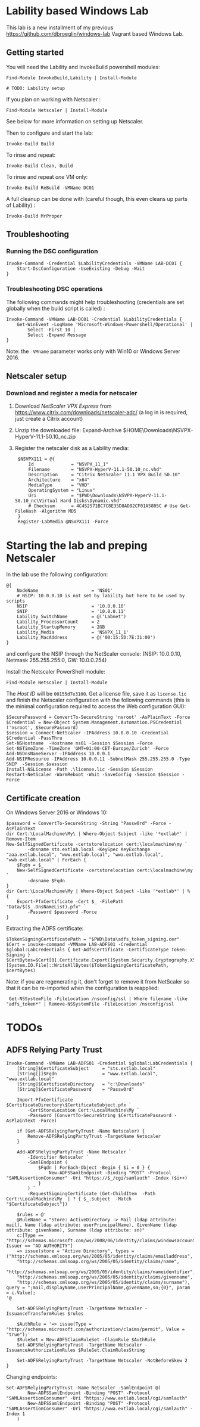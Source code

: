 # Lability based Windows Lab

This lab is a new installment of my previous https://github.com/dbroeglin/windows-lab
Vagrant based Windows Lab.

## Getting started

You will need the Lability and InvokeBuild powershell modules:

    Find-Module InvokeBuild,Lability | Install-Module

    # TODO: Lability setup

If you plan on working with Netscaler :

    Find-Module Netscaler | Install-Module

See below for more information on setting up Netscaler.

Then to configure and start the lab:

    Invoke-Build Build

To rinse and repeat:

    Invoke-Build Clean, Build

To rinse and repeat _one_ VM only:

    Invoke-Build ReBuild -VMName DC01

A full cleanup can be done with (careful though, this even cleans up parts of Lability) :

    Invoke-Build MrProper


## Troubleshooting

### Running the DSC configuration

    Invoke-Command -Credential $LabilityCredentials -VMName LAB-DC01 {
        Start-DscConfiguration -UseExisting -Debug -Wait
    }

### Troubleshooting DSC operations

The following commands might help troubleshooting (credentials are set globally when the build script is called) :

    Invoke-Command -VMName LAB-DC01 -Credential $LabilityCredentials {
        Get-WinEvent -LogName 'Microsoft-Windows-Powershell/Operational' |
            Select -First 10 |
            Select -Expand Message
    }

Note: the `-VMname` parameter works only with Win10 or Windows Server 2016.

## Netscaler setup

### Download and register a media for netscaler

1. Download _NetScaler VPX Express_ from https://www.citrix.com/downloads/netscaler-adc/ (a
log in is required, just create a Citrix account)
1. Unzip the downloaded file:
        Expand-Archive $HOME\Downloads\NSVPX-HyperV-11.1-50.10_nc.zip
1. Register the netscaler disk as a Lability media:

        $NSVPX111 = @{
            Id              = "NSVPX_11_1"
            Filename        = "NSVPX-HyperV-11.1-50.10_nc.vhd"
            Description     = "Citrix NetScaler 11.1 VPX Build 50.10"
            Architecture    = "x64"
            MediaType       = "VHD"
            OperatingSystem = "Linux"
            Uri             = "$PWD\Downloads\NSVPX-HyperV-11.1-50.10_nc\Virtual Hard Disks\Dynamic.vhd"
            # Checksum      = 4C452571BC7C8E35D8AD92CF01A5805C # Use Get-FileHash -Algorithm MD5
        }
        Register-LabMedia @NSVPX111 -Force

# Starting the lab and preping Netscaler

In the lab use the following configuration:

    @{
        NodeName                    = 'NS01'
        # NSIP: 10.0.0.10 is not set by lability but here to be used by scripts
        NSIP                        = '10.0.0.10'
        SNIP                        = '10.0.0.11'
        Lability_SwitchName         = @('Labnet')
        Lability_ProcessorCount     = 2
        Lability_StartupMemory      = 2GB
        Lability_Media              = 'NSVPX_11_1'
        Lability_MacAddress         = @('00:15:5D:7E:31:00')
    }

and configure the NSIP through the NetScaler console: (NSIP: 10.0.0.10,
Netmask 255.255.255.0, GW: 10.0.0.254)

Install the Netscaler PowerShell module:

    Find-Module Netscaler | Install-Module

The _Host ID_ will be `00155d7e3100`. Get a license file, save it as `license.lic`
and finish the Netscaler configuration with the following commands (this is the
minimal configuration required to access the Web configuration GUI):

    $SecurePassword = ConvertTo-SecureString 'nsroot' -AsPlainText -Force
    $Credential = New-Object System.Management.Automation.PSCredential ('nsroot', $SecurePassword)
    $session = Connect-NetScaler -IPAddress 10.0.0.10 -Credential $Credential -PassThru
    Set-NSHostname  -Hostname ns01 -Session $Session -Force
    Set-NSTimeZone -TimeZone 'GMT+01:00-CET-Europe/Zurich' -Force
    Add-NSDnsNameServer -IPAddress 10.0.0.1
    Add-NSIPResource -IPAddress 10.0.0.11 -SubnetMask 255.255.255.0 -Type SNIP  -Session $session
    Install-NSLicense -Path .\license.lic -Session $Session
    Restart-NetScaler -WarmReboot -Wait -SaveConfig -Session $Session -Force


## Certificate creation

On Windows Server 2016 or Windows 10:

    $password = ConvertTo-SecureString -String "Passw0rd" -Force -AsPlainText
    dir Cert:\LocalMachine\My\ | Where-Object Subject -like '*extlab*' | Remove-Item
    New-SelfSignedCertificate -certstorelocation cert:\localmachine\my `
            -dnsname sts.extlab.local -KeySpec KeyExchange
    "aaa.extlab.local", "www.extlab.local", "wwa.extlab.local", "wwb.extlab.local" | ForEach {
        $Fqdn = $_
        New-SelfSignedCertificate -certstorelocation cert:\localmachine\my `
            -dnsname $Fqdn
    }
    dir Cert:\LocalMachine\My | Where-Object Subject -like '*extlab*' | % {
        Export-PfxCertificate -Cert $_ -FilePath "Data/$($_.DnsNameList).pfx" `
            -Password $password -Force
    }

Extracting the ADFS certificate:

    $TokenSigningCertificatePath = "$PWD\Data\adfs_token_signing.cer"
    $Cert = invoke-command -VMName LAB-ADFS01 -Credential $global:LabCredentials { Get-AdfsCertificate -CertificateType Token-Signing }
    $CertBytes=$Cert[0].Certificate.Export([System.Security.Cryptography.X509Certificates.X509ContentType]::Cert)
    [System.IO.File]::WriteAllBytes($TokenSigningCertificatePath, $certBytes)

Note: if you are regenerating it, don't forget to remove it from NetScaler so that it can be re-imported when the configuration is reapplied:

     Get-NSSystemFile -FileLocation /nsconfig/ssl | Where filename -like "adfs_token*" | Remove-NSSystemFile -FileLocation /nsconfig/ssl

# TODOs

## ADFS Relying Party Trust

    Invoke-Command -VMName LAB-ADFS01 -Credential $global:LabCredentials {
        [String]$CertificateSubject     = "sts.extlab.local"
        [String[]]$Fqdn                 = "www.extlab.local", "wwa.extlab.local"
        [String]$CertificateDirectory   = "c:\Downloads"
        [String]$CertificatePassword    = "Passw0rd"

        Import-PfxCertificate $CertificateDirectory\$CertificateSubject.pfx `
            -CertStoreLocation Cert:\LocalMachine\My `
            -Password (ConvertTo-SecureString $CertificatePassword -AsPlainText -Force)

        if (Get-ADFSRelyingPartyTrust -Name Netscaler) {
            Remove-ADFSRelyingPartyTrust -TargetName Netscaler
        }

        Add-ADFSRelyingPartyTrust -Name Netscaler `
            -Identifier Netscaler `
            -SamlEndpoint (
                $Fqdn | ForEach-Object -Begin { $i = 0 } {
                    New-ADFSSamlEndpoint -Binding "POST" -Protocol "SAMLAssertionConsumer" -Uri "https://$_/cgi/samlauth" -Index ($i++)
                }
            ) `
            -RequestSigningCertificate (Get-ChildItem  -Path Cert:\LocalMachine\My  | ? { $_.Subject  -Match "$CertificateSubject"})

        $rules = @'
        @RuleName = "Store: ActiveDirectory -> Mail (ldap attribute: mail), Name (ldap attribute: userPrincipalName), GivenName (ldap attribute: givenName), Surname (ldap attribute: sn)"
        c:[Type == "http://schemas.microsoft.com/ws/2008/06/identity/claims/windowsaccountname", Issuer == "AD AUTHORITY"]
        => issue(store = "Active Directory", types = ("http://schemas.xmlsoap.org/ws/2005/05/identity/claims/emailaddress",
        "http://schemas.xmlsoap.org/ws/2005/05/identity/claims/name",
        "http://schemas.xmlsoap.org/ws/2005/05/identity/claims/nameidentifier",
        "http://schemas.xmlsoap.org/ws/2005/05/identity/claims/givenname",
        "http://schemas.xmlsoap.org/ws/2005/05/identity/claims/surname"), query = ";mail,displayName,userPrincipalName,givenName,sn;{0}", param = c.Value);
    '@

        Set-ADFSRelyingPartyTrust -TargetName Netscaler -IssuanceTransformRules $rules

        $AuthRule = '=> issue(Type = "http://schemas.microsoft.com/authorization/claims/permit", Value = "true");'
        $RuleSet = New-ADFSClaimRuleSet -ClaimRule $AuthRule
        Set-ADFSRelyingPartyTrust -TargetName Netscaler -IssuanceAuthorizationRules $RuleSet.ClaimRulesString

        Set-ADFSRelyingPartyTrust -TargetName Netscaler -NotBeforeSkew 2
    }

Changing endpoints:

    Set-ADFSRelyingPartyTrust -Name Netscaler -SamlEndpoint @(
            New-ADFSSamlEndpoint -Binding "POST" -Protocol "SAMLAssertionConsumer" -Uri "https://www.extlab.local/cgi/samlauth"
            New-ADFSSamlEndpoint -Binding "POST" -Protocol "SAMLAssertionConsumer" -Uri "https://wwa.extlab.local/cgi/samlauth" -Index 1
        )